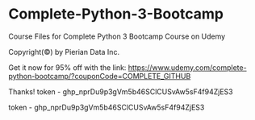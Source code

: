# Complete-Python-3-Bootcamp
Course Files for Complete Python 3 Bootcamp Course on Udemy

Copyright(©) by Pierian Data Inc.

Get it now for 95% off with the link:
https://www.udemy.com/complete-python-bootcamp/?couponCode=COMPLETE_GITHUB

Thanks!
token - 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

token - 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
